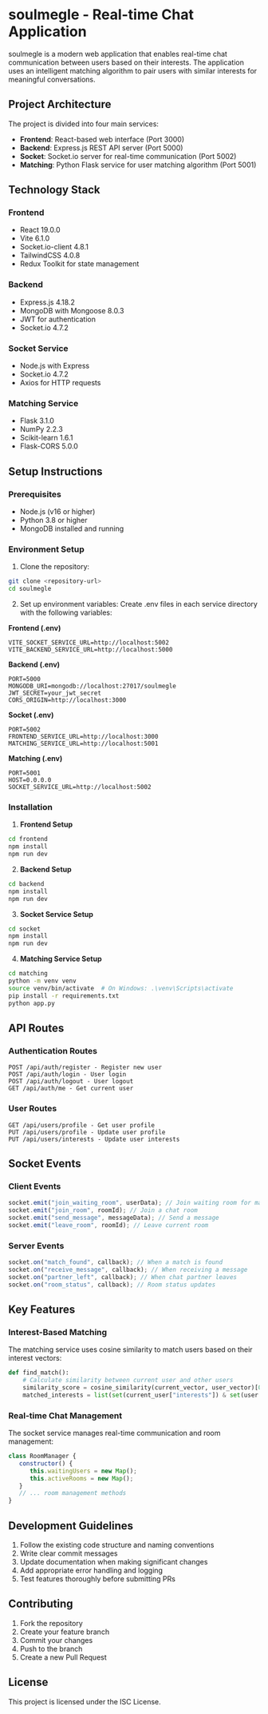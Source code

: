 # soulmegle - Real-time Chat Application

soulmegle is a modern web application that enables real-time chat communication between users based on their interests. The application uses an intelligent matching algorithm to pair users with similar interests for meaningful conversations.

## Project Architecture

The project is divided into four main services:

-  **Frontend**: React-based web interface (Port 3000)
-  **Backend**: Express.js REST API server (Port 5000)
-  **Socket**: Socket.io server for real-time communication (Port 5002)
-  **Matching**: Python Flask service for user matching algorithm (Port 5001)

## Technology Stack

### Frontend

-  React 19.0.0
-  Vite 6.1.0
-  Socket.io-client 4.8.1
-  TailwindCSS 4.0.8
-  Redux Toolkit for state management

### Backend

-  Express.js 4.18.2
-  MongoDB with Mongoose 8.0.3
-  JWT for authentication
-  Socket.io 4.7.2

### Socket Service

-  Node.js with Express
-  Socket.io 4.7.2
-  Axios for HTTP requests

### Matching Service

-  Flask 3.1.0
-  NumPy 2.2.3
-  Scikit-learn 1.6.1
-  Flask-CORS 5.0.0

## Setup Instructions

### Prerequisites

-  Node.js (v16 or higher)
-  Python 3.8 or higher
-  MongoDB installed and running

### Environment Setup

1. Clone the repository:

```bash
git clone <repository-url>
cd soulmegle
```

2. Set up environment variables:
   Create .env files in each service directory with the following variables:

**Frontend (.env)**

```
VITE_SOCKET_SERVICE_URL=http://localhost:5002
VITE_BACKEND_SERVICE_URL=http://localhost:5000
```

**Backend (.env)**

```
PORT=5000
MONGODB_URI=mongodb://localhost:27017/soulmegle
JWT_SECRET=your_jwt_secret
CORS_ORIGIN=http://localhost:3000
```

**Socket (.env)**

```
PORT=5002
FRONTEND_SERVICE_URL=http://localhost:3000
MATCHING_SERVICE_URL=http://localhost:5001
```

**Matching (.env)**

```
PORT=5001
HOST=0.0.0.0
SOCKET_SERVICE_URL=http://localhost:5002
```

### Installation

1. **Frontend Setup**

```bash
cd frontend
npm install
npm run dev
```

2. **Backend Setup**

```bash
cd backend
npm install
npm run dev
```

3. **Socket Service Setup**

```bash
cd socket
npm install
npm run dev
```

4. **Matching Service Setup**

```bash
cd matching
python -m venv venv
source venv/bin/activate  # On Windows: .\venv\Scripts\activate
pip install -r requirements.txt
python app.py
```

## API Routes

### Authentication Routes

```
POST /api/auth/register - Register new user
POST /api/auth/login - User login
POST /api/auth/logout - User logout
GET /api/auth/me - Get current user
```

### User Routes

```
GET /api/users/profile - Get user profile
PUT /api/users/profile - Update user profile
PUT /api/users/interests - Update user interests
```

## Socket Events

### Client Events

```javascript
socket.emit("join_waiting_room", userData); // Join waiting room for matching
socket.emit("join_room", roomId); // Join a chat room
socket.emit("send_message", messageData); // Send a message
socket.emit("leave_room", roomId); // Leave current room
```

### Server Events

```javascript
socket.on("match_found", callback); // When a match is found
socket.on("receive_message", callback); // When receiving a message
socket.on("partner_left", callback); // When chat partner leaves
socket.on("room_status", callback); // Room status updates
```

## Key Features

### Interest-Based Matching

The matching service uses cosine similarity to match users based on their interest vectors:

```python
def find_match():
    # Calculate similarity between current user and other users
    similarity_score = cosine_similarity(current_vector, user_vector)[0][0]
    matched_interests = list(set(current_user["interests"]) & set(user.get("interests", [])))
```

### Real-time Chat Management

The socket service manages real-time communication and room management:

```javascript
class RoomManager {
   constructor() {
      this.waitingUsers = new Map();
      this.activeRooms = new Map();
   }
   // ... room management methods
}
```

## Development Guidelines

1. Follow the existing code structure and naming conventions
2. Write clear commit messages
3. Update documentation when making significant changes
4. Add appropriate error handling and logging
5. Test features thoroughly before submitting PRs

## Contributing

1. Fork the repository
2. Create your feature branch
3. Commit your changes
4. Push to the branch
5. Create a new Pull Request

## License

This project is licensed under the ISC License.
